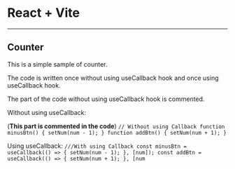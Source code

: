 # React + Vite
---
## Counter

This is a simple sample of counter.

The code is written once without using useCallback hook and once using useCallback hook.

The part of the code  without using useCallback hook is commented.

Without using useCallback:

(**This part is commented in the code**)
 	`// Without using Callback
   function minusBtn() {
     setNum(num - 1);
   }
   function addBtn() {
     setNum(num + 1);
  }`

  Using useCallback:
   	`///With using Callback
  const minusBtn = useCallback(() => {
    setNum(num - 1);
  }, [num]);
  const addBtn = useCallback(() => {
    setNum(num + 1);
  }, [num`

